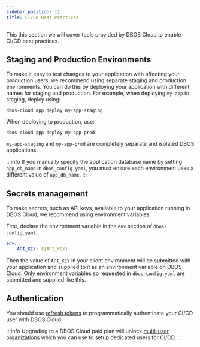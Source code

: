 ```yaml
---
sidebar_position: 11
title: CI/CD Best Practices
---
```


This this section we will cover tools provided by DBOS Cloud to enable CI/CD best practices.

## Staging and Production Environments

To make it easy to test changes to your application with affecting your production users, we recommend using separate staging and production environments.
You can do this by deploying your application with different names for staging and production.
For example, when deploying `my-app` to staging, deploy using:

```shell
dbos-cloud app deploy my-app-staging
```

When deploying to production, use:

```shell
dbos-cloud app deploy my-app-prod
```

`my-app-staging` and `my-app-prod` are completely separate and isolated DBOS applications.

:::info
If you manually specify the application database name by setting `app_db_name` in `dbos_config.yaml`, you must ensure each environment uses a different value of `app_db_name`.
:::

## Secrets management
To make secrets, such as API keys, available to your application running in DBOS Cloud, we recommend using environment variables.

First, declare the environment variable in the `env` section of `dbos-config.yaml`:

```yaml
env:
    API_KEY: ${API_KEY}
```

Then the value of `API_KEY` in your client environment will be submitted with your application and supplied to it as an environment variable on DBOS Cloud.
Only environment variables so requested in `dbos-config.yaml` are submitted and supplied like this.

## Authentication
You should use [refresh tokens](account-management#authenticating-programatically) to programmatically authenticate your CI/CD user with DBOS Cloud.

:::info
Upgrading to a DBOS Cloud paid plan will unlock [multi-user organizations](account-management#organization-management) which you can use to setup dedicated users for CI/CD.
:::
